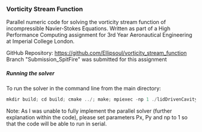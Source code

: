### Vorticity Stream Function

Parallel numeric code for solving the vorticity stream function of incompressible Navier-Stokes Equations. Written as part of a High Performance Computing assignment for 3rd Year Aeronautical Engineering at Imperial College London.

GitHub Repository: https://github.com/Ellipsoul/vorticity_stream_function
Branch "Submission_SpitFire" was submitted for this assignment

##### Running the solver

To run the solver in the command line from the main directory:

``` C++
mkdir build; cd build; cmake ../; make; mpiexec -np 1 ./lidDrivenCavity --Lx 1.0 --Ly 1.0 --Nx 15 --Ny 15 --Px 1 --Py 1 --dt 0.0005 --T 5 --Re 100
```

Note: As I was unable to fully implement the parallel solver (further explanation within the code), please set parameters Px, Py and np to 1 so that the code will be able to run in serial.

